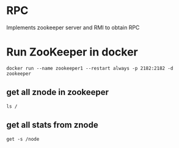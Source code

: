# RPC
Implements zookeeper server and RMI to obtain RPC 

# Run ZooKeeper in docker 
`docker run --name zookeeper1 --restart always -p 2182:2182 -d zookeeper`

## get all znode in zookeeper
`ls /`

## get all stats from znode
`get -s /node`

